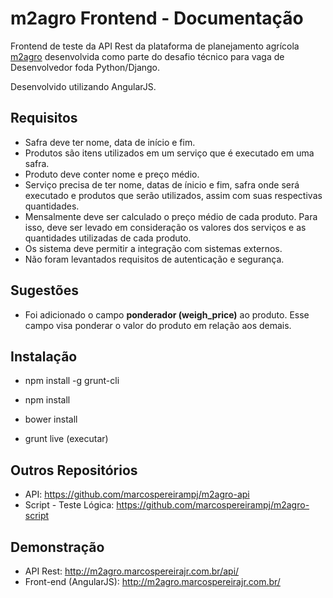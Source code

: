 m2agro Frontend - Documentação
=========================

Frontend de teste da API Rest da plataforma de planejamento agrícola [m2agro](http://www.m2agro.com.br/)
desenvolvida como parte do desafio técnico para vaga de Desenvolvedor foda Python/Django.

Desenvolvido utilizando AngularJS.

## Requisitos ##

* Safra deve ter nome, data de início e fim.
* Produtos são itens utilizados em um serviço que é executado em uma safra.
* Produto deve conter nome e preço médio.
* Serviço precisa de ter nome, datas de ínicio e fim, safra onde será executado e produtos
que serão utilizados, assim com suas respectivas quantidades.
* Mensalmente deve ser calculado o preço médio de cada produto. Para isso, deve ser
levado em consideração os valores dos serviços e as quantidades utilizadas de cada produto.
* Os sistema deve permitir a integração com sistemas externos.
* Não foram levantados requisitos de autenticação e segurança.

## Sugestões ##

* Foi adicionado o campo **ponderador (weigh_price)** ao produto. Esse campo visa
 ponderar o valor do produto em relação aos demais.

## Instalação ##

* npm install -g grunt-cli

* npm install

* bower install

* grunt live (executar)

## Outros Repositórios ##

* API: https://github.com/marcospereirampj/m2agro-api
* Script - Teste Lógica: https://github.com/marcospereirampj/m2agro-script

## Demonstração ##

* API Rest: http://m2agro.marcospereirajr.com.br/api/
* Front-end (AngularJS): http://m2agro.marcospereirajr.com.br/
